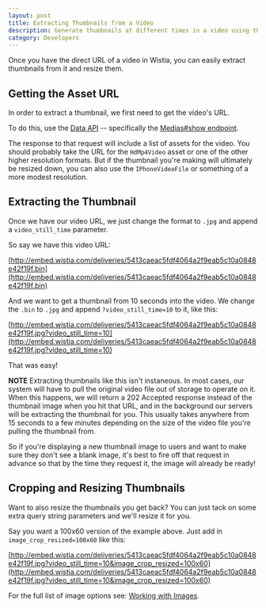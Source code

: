 ```yaml
---
layout: post
title: Extracting Thumbnails from a Video
description: Generate thumbnails at different times in a video using the Wistia API.
category: Developers
---
```


<div class="post_intro">
<p>
Once you have the direct URL of a video in Wistia, you can easily extract thumbnails
from it and resize them.
</p>
</div>


## Getting the Asset URL

In order to extract a thumbnail, we first need to get the video's URL.

To do this, use the <a href="{{ '/data-api' | post_url }}">Data API</a> --
specifically the <a href="{{ '/data-api' | post_url }}#medias_show">Medias#show endpoint</a>.

The response to that request will include a list of assets for the video.
You should probably take the URL for the `HdMp4Video` asset or one of the other
higher resolution formats. But if the thumbnail you're making will ultimately
be resized down, you can also use the `IPhoneVideoFile` or something of a
more modest resolution.


## Extracting the Thumbnail

Once we have our video URL, we just change the format to `.jpg` and append
a `video_still_time` parameter.

So say we have this video URL:

[http://embed.wistia.com/deliveries/5413caeac5fdf4064a2f9eab5c10a0848e42f19f.bin](http://embed.wistia.com/deliveries/5413caeac5fdf4064a2f9eab5c10a0848e42f19f.bin)

And we want to get a thumbnail from 10 seconds into the video. We change the
`.bin` to `.jpg` and append `?video_still_time=10` to it, like this:

[http://embed.wistia.com/deliveries/5413caeac5fdf4064a2f9eab5c10a0848e42f19f.jpg?video_still_time=10](http://embed.wistia.com/deliveries/5413caeac5fdf4064a2f9eab5c10a0848e42f19f.jpg?video_still_time=10)

That was easy!

**NOTE** Extracting thumbnails like this isn't instaneous. In most cases, our
system will have to pull the original video file out of storage to operate on it.
When this happens, we will return a 202 Accepted response instead of the
thumbnail image when you hit that URL, and in the background our servers will be
extracting the thumbnail for you. This usually takes anywhere from 15 seconds
to a few minutes depending on the size of the video file you're pulling the
thumbnail from.

So if you're displaying a new thumbnail image to users and want to make sure
they don't see a blank image, it's best to fire off that request in advance so
that by the time they request it, the image will already be ready!


## Cropping and Resizing Thumbnails

Want to also resize the thumbnails you get back? You can just tack on some extra
query string parameters and we'll resize it for you.

Say you want a 100x60 version of the example above. Just add in `image_crop_resized=100x60` like this:

[http://embed.wistia.com/deliveries/5413caeac5fdf4064a2f9eab5c10a0848e42f19f.jpg?video_still_time=10&image_crop_resized=100x60](http://embed.wistia.com/deliveries/5413caeac5fdf4064a2f9eab5c10a0848e42f19f.jpg?video_still_time=10&image_crop_resized=100x60)

For the full list of image options see:
<a href="{{ '/working-with-images' | post_url }}">Working with Images</a>.
